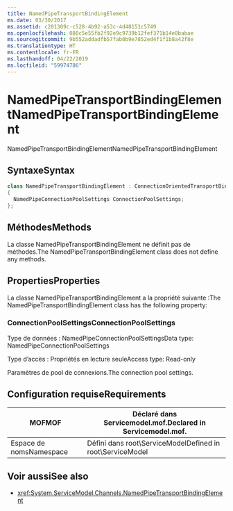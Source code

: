 ```yaml
---
title: NamedPipeTransportBindingElement
ms.date: 03/30/2017
ms.assetid: c201309c-c528-4b92-a53c-4d48151c5749
ms.openlocfilehash: 080c5e55fb2f92e9c9739b12fef371b14e8babae
ms.sourcegitcommit: 9b552addadfb57fab0b9e7852ed4f1f1b8a42f8e
ms.translationtype: HT
ms.contentlocale: fr-FR
ms.lasthandoff: 04/22/2019
ms.locfileid: "59974786"
---
```

# <a name="namedpipetransportbindingelement"></a><span data-ttu-id="88cf2-102">NamedPipeTransportBindingElement</span><span class="sxs-lookup"><span data-stu-id="88cf2-102">NamedPipeTransportBindingElement</span></span>
<span data-ttu-id="88cf2-103">NamedPipeTransportBindingElement</span><span class="sxs-lookup"><span data-stu-id="88cf2-103">NamedPipeTransportBindingElement</span></span>  
  
## <a name="syntax"></a><span data-ttu-id="88cf2-104">Syntaxe</span><span class="sxs-lookup"><span data-stu-id="88cf2-104">Syntax</span></span>  
  
```csharp
class NamedPipeTransportBindingElement : ConnectionOrientedTransportBindingElement  
{  
  NamedPipeConnectionPoolSettings ConnectionPoolSettings;  
};  
```  
  
## <a name="methods"></a><span data-ttu-id="88cf2-105">Méthodes</span><span class="sxs-lookup"><span data-stu-id="88cf2-105">Methods</span></span>  
 <span data-ttu-id="88cf2-106">La classe NamedPipeTransportBindingElement ne définit pas de méthodes.</span><span class="sxs-lookup"><span data-stu-id="88cf2-106">The NamedPipeTransportBindingElement class does not define any methods.</span></span>  
  
## <a name="properties"></a><span data-ttu-id="88cf2-107">Properties</span><span class="sxs-lookup"><span data-stu-id="88cf2-107">Properties</span></span>  
 <span data-ttu-id="88cf2-108">La classe NamedPipeTransportBindingElement a la propriété suivante :</span><span class="sxs-lookup"><span data-stu-id="88cf2-108">The NamedPipeTransportBindingElement class has the following property:</span></span>  
  
### <a name="connectionpoolsettings"></a><span data-ttu-id="88cf2-109">ConnectionPoolSettings</span><span class="sxs-lookup"><span data-stu-id="88cf2-109">ConnectionPoolSettings</span></span>  
 <span data-ttu-id="88cf2-110">Type de données : NamedPipeConnectionPoolSettings</span><span class="sxs-lookup"><span data-stu-id="88cf2-110">Data type: NamedPipeConnectionPoolSettings</span></span>  
  
 <span data-ttu-id="88cf2-111">Type d’accès : Propriétés en lecture seule</span><span class="sxs-lookup"><span data-stu-id="88cf2-111">Access type: Read-only</span></span>  
  
 <span data-ttu-id="88cf2-112">Paramètres de pool de connexions.</span><span class="sxs-lookup"><span data-stu-id="88cf2-112">The connection pool settings.</span></span>  
  
## <a name="requirements"></a><span data-ttu-id="88cf2-113">Configuration requise</span><span class="sxs-lookup"><span data-stu-id="88cf2-113">Requirements</span></span>  
  
|<span data-ttu-id="88cf2-114">MOF</span><span class="sxs-lookup"><span data-stu-id="88cf2-114">MOF</span></span>|<span data-ttu-id="88cf2-115">Déclaré dans Servicemodel.mof.</span><span class="sxs-lookup"><span data-stu-id="88cf2-115">Declared in Servicemodel.mof.</span></span>|  
|---------|-----------------------------------|  
|<span data-ttu-id="88cf2-116">Espace de noms</span><span class="sxs-lookup"><span data-stu-id="88cf2-116">Namespace</span></span>|<span data-ttu-id="88cf2-117">Défini dans root\ServiceModel</span><span class="sxs-lookup"><span data-stu-id="88cf2-117">Defined in root\ServiceModel</span></span>|  
  
## <a name="see-also"></a><span data-ttu-id="88cf2-118">Voir aussi</span><span class="sxs-lookup"><span data-stu-id="88cf2-118">See also</span></span>

- <xref:System.ServiceModel.Channels.NamedPipeTransportBindingElement>
